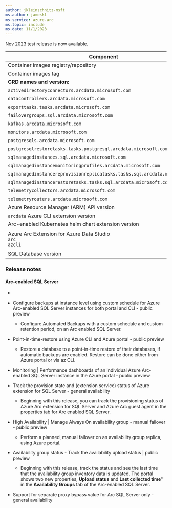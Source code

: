 ```yaml
---
author: jkleinschnitz-msft
ms.author: jameskl
ms.service: azure-arc
ms.topic: include
ms.date: 11/1/2023
---
```


<!--
At this time, a test or preview build is not available for the next release.

-->
 
Nov 2023 test release is now available.

|Component|Value|
|-----------|-----------|
|Container images registry/repository |`mcr.microsoft.com/arcdata/test`|
|Container images tag |`v1.25.0_2023-11-14`|
|**CRD names and version:**| |
|`activedirectoryconnectors.arcdata.microsoft.com`| v1beta1, v1beta2, v1, v2|
|`datacontrollers.arcdata.microsoft.com`| v1beta1, v1 through v5|
|`exporttasks.tasks.arcdata.microsoft.com`| v1beta1, v1, v2|
|`failovergroups.sql.arcdata.microsoft.com`| v1beta1, v1beta2, v1, v2|
|`kafkas.arcdata.microsoft.com`| v1beta1 through v1beta4|
|`monitors.arcdata.microsoft.com`| v1beta1, v1, v3|
|`postgresqls.arcdata.microsoft.com`| v1beta1 through v1beta6|
|`postgresqlrestoretasks.tasks.postgresql.arcdata.microsoft.com`| v1beta1|
|`sqlmanagedinstances.sql.arcdata.microsoft.com`| v1beta1, v1 through v13|
|`sqlmanagedinstancemonitoringprofiles.arcdata.microsoft.com`| v1beta1, v1beta2|
|`sqlmanagedinstancereprovisionreplicatasks.tasks.sql.arcdata.microsoft.com`| v1beta1|
|`sqlmanagedinstancerestoretasks.tasks.sql.arcdata.microsoft.com`| v1beta1, v1|
|`telemetrycollectors.arcdata.microsoft.com`| v1beta1 through v1beta5|
|`telemetryrouters.arcdata.microsoft.com`| v1beta1 through v1beta5|
|Azure Resource Manager (ARM) API version|2023-11-01-preview|
|`arcdata` Azure CLI extension version|1.5.7 ([Download](https://aka.ms/az-cli-arcdata-ext))|
|Arc-enabled Kubernetes helm chart extension version|1.25.0|
|Azure Arc Extension for Azure Data Studio<br/>`arc`<br/>`azcli`|<br/>1.8.0 ([Download](https://aka.ms/ads-arcdata-ext))</br>1.8.0 ([Download](https://aka.ms/ads-azcli-ext))|
|SQL Database version | 957 |

### Release notes

#### Arc-enabled SQL Server
-
- Configure backups at instance level using custom schedule for Azure Arc-enabled SQL Server instances for both portal and CLI - public preview
  - Configure Automated Backups with a custom schedule and custom retention period, on an Arc enabled SQL Server.
- Point-in-time-restore using Azure CLI and Azure portal - public preview
  - Restore a database to a point-in-time restore of their databases, if automatic backups are enabled. Restore can be done either from Azure portal or via az CLI.

- Monitoring | Performance dashboards of an individual Azure Arc-enabled SQL Server instance in the Azure portal - public preview

- Track the provision state and (extension service) status of Azure extension for SQL Server - general availability
  - Beginning with this release, you can track the provisioning status of Azure Arc extension for SQL Server and Azure Arc guest agent in the properties tab for Arc enabled SQL Server. 

- High Availability | Manage Always On availability group - manual failover - public preview
  - Perform a planned, manual failover on an availability group replica, using Azure portal.
- Availability group status - Track the availability upload status | public preview
  - Beginning with this release, track the status and see the last time that the availability group inventory data is updated.  The portal shows two new properties, **Upload status** and **Last collected time**" in the **Availability Groups** tab of the Arc-enabled SQL Server. 
- Support for separate proxy bypass value for Arc SQL Server only - general availability
